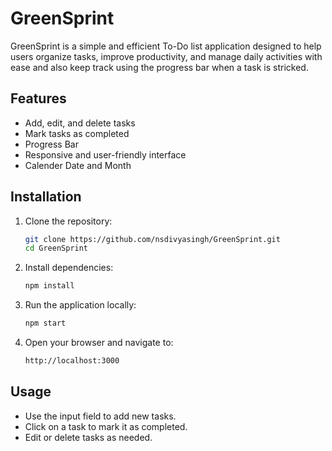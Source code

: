 # GreenSprint

GreenSprint is a simple and efficient To-Do list application designed to help users organize tasks, improve productivity, and manage daily activities with ease and also keep track using the progress bar when a task is stricked.


## Features

- Add, edit, and delete tasks
- Mark tasks as completed
- Progress Bar
- Responsive and user-friendly interface
- Calender Date and Month


## Installation

1. Clone the repository:
   ```bash
   git clone https://github.com/nsdivyasingh/GreenSprint.git
   cd GreenSprint

2. Install dependencies:
   ```bash
   npm install
   
3. Run the application locally:
   ```bash
   npm start

4. Open your browser and navigate to:
   ```bash
   http://localhost:3000


## Usage

- Use the input field to add new tasks.
- Click on a task to mark it as completed.
- Edit or delete tasks as needed.
  

